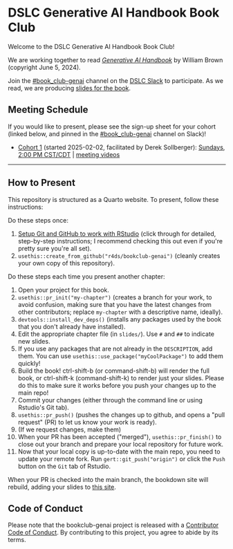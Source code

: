 # DSLC Generative AI Handbook Book Club

Welcome to the DSLC Generative AI Handbook Book Club!

We are working together to read [_Generative AI Handbook_](https://genai-handbook.github.io/) by William Brown (copyright June 5, 2024).

Join the [#book_club-genai](https://dslcio.slack.com/archives/C086ZN9P58X) channel on the [DSLC Slack](https://dslc.io/join) to participate.
As we read, we are producing [slides for the book](https://dslc.io/genai).

## Meeting Schedule

If you would like to present, please see the sign-up sheet for your cohort (linked below, and pinned in the [#book_club-genai](https://dslcio.slack.com/archives/C086ZN9P58X) channel on Slack)!

- [Cohort 1](https://docs.google.com/spreadsheets/d/1U3Jj4WovLDBvf0dSoDBetLd_qMoHO9JrHAHI9PgGGnE/edit?usp=sharing) (started 2025-02-02, facilitated by Derek Sollberger): [Sundays, 2:00 PM CST/CDT](https://www.timeanddate.com/worldclock/converter.html?iso=20250202T200000&p1=24&p2=1440) | [meeting videos](https://www.youtube.com/playlist?list=PL3x6DOfs2NGivdWYQXgxTuAY6P5rFLmYH)

<hr>


## How to Present

This repository is structured as a Quarto website.
To present, follow these instructions:

Do these steps once:

1. [Setup Git and GitHub to work with RStudio](https://github.com/r4ds/bookclub-setup) (click through for detailed, step-by-step instructions; I recommend checking this out even if you're pretty sure you're all set).
2. `usethis::create_from_github("r4ds/bookclub-genai")` (cleanly creates your own copy of this repository).

Do these steps each time you present another chapter:

1. Open your project for this book.
2. `usethis::pr_init("my-chapter")` (creates a branch for your work, to avoid confusion, making sure that you have the latest changes from other contributors; replace `my-chapter` with a descriptive name, ideally).
3. `devtools::install_dev_deps()` (installs any packages used by the book that you don't already have installed).
4. Edit the appropriate chapter file (in `slides/`). Use `#` and `##` to indicate new slides.
5. If you use any packages that are not already in the `DESCRIPTION`, add them. You can use `usethis::use_package("myCoolPackage")` to add them quickly!
6. Build the book! ctrl-shift-b (or command-shift-b) will render the full book, or ctrl-shift-k (command-shift-k) to render just your slides. Please do this to make sure it works before you push your changes up to the main repo!
7. Commit your changes (either through the command line or using Rstudio's Git tab).
8. `usethis::pr_push()` (pushes the changes up to github, and opens a "pull request" (PR) to let us know your work is ready).
9. (If we request changes, make them)
10. When your PR has been accepted ("merged"), `usethis::pr_finish()` to close out your branch and prepare your local repository for future work.
11. Now that your local copy is up-to-date with the main repo, you need to update your remote fork. Run `gert::git_push("origin")` or click the `Push` button on the `Git` tab of Rstudio.

When your PR is checked into the main branch, the bookdown site will rebuild, adding your slides to [this site](https://dslc.io/genai).


## Code of Conduct

Please note that the bookclub-genai project is released with a [Contributor Code of Conduct](https://contributor-covenant.org/version/2/1/CODE_OF_CONDUCT.html). By contributing to this project, you agree to abide by its terms.
